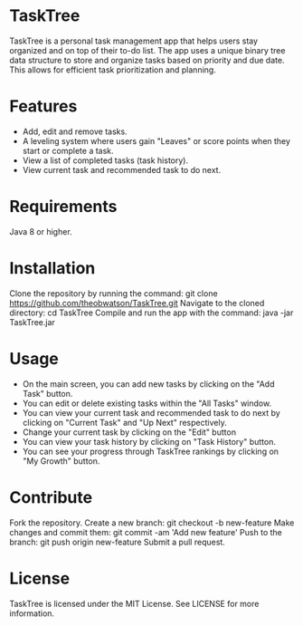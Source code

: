 # TaskTree

TaskTree is a personal task management app that helps users stay organized and on top of their to-do list. The app uses a unique binary tree data structure to store and organize tasks based on priority and due date. This allows for efficient task prioritization and planning.

# Features
- Add, edit and remove tasks.
- A leveling system where users gain "Leaves" or score points when they start or complete a task.
- View a list of completed tasks (task history).
- View current task and recommended task to do next.

# Requirements
Java 8 or higher.

# Installation
Clone the repository by running the command: git clone https://github.com/theobwatson/TaskTree.git
Navigate to the cloned directory: cd TaskTree
Compile and run the app with the command: java -jar TaskTree.jar

# Usage
- On the main screen, you can add new tasks by clicking on the "Add Task" button.
- You can edit or delete existing tasks within the "All Tasks" window.
- You can view your current task and recommended task to do next by clicking on "Current Task" and "Up Next" respectively.
- Change your current task by clicking on the "Edit" button
- You can view your task history by clicking on "Task History" button.
- You can see your progress through TaskTree rankings by clicking on "My Growth" button.

# Contribute
Fork the repository.
Create a new branch: git checkout -b new-feature
Make changes and commit them: git commit -am 'Add new feature'
Push to the branch: git push origin new-feature
Submit a pull request.

# License
TaskTree is licensed under the MIT License. See LICENSE for more information.
